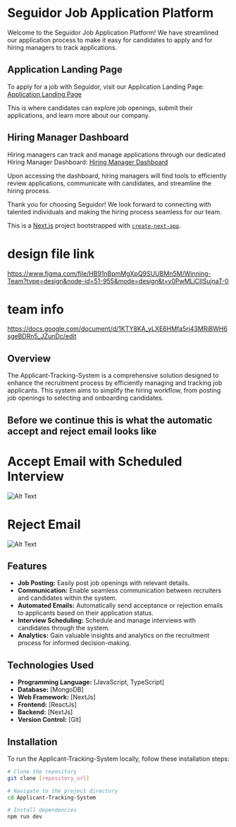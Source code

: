 # Seguidor Job Application Platform

Welcome to the Seguidor Job Application Platform! We have streamlined our application process to make it easy for candidates to apply and for hiring managers to track applications.

## Application Landing Page

To apply for a job with Seguidor, visit our Application Landing Page:
[Application Landing Page](https://seguidor-5zhse8pl6-andy-intelligence.vercel.app)

This is where candidates can explore job openings, submit their applications, and learn more about our company.

## Hiring Manager Dashboard

Hiring managers can track and manage applications through our dedicated Hiring Manager Dashboard:
[Hiring Manager Dashboard](https://seguidor-7hradwrod-andy-intelligence.vercel.app/)

Upon accessing the dashboard, hiring managers will find tools to efficiently review applications, communicate with candidates, and streamline the hiring process.

Thank you for choosing Seguidor! We look forward to connecting with talented individuals and making the hiring process seamless for our team.

This is a [Next.js](https://nextjs.org/) project bootstrapped with [`create-next-app`](https://github.com/vercel/next.js/tree/canary/packages/create-next-app).

# design file link

https://www.figma.com/file/HB91nBpmMgXpQ9SUUBMn5M/Winning-Team?type=design&node-id=51-955&mode=design&t=y0PwMLjCIISujnaT-0

# team info

https://docs.google.com/document/d/1KTY8KA_yLXE6HMfa5rj43MRiBWH6sgeBDRn5_JZunDc/edit

## Overview

The Applicant-Tracking-System is a comprehensive solution designed to enhance the recruitment process by efficiently managing and tracking job applicants. This system aims to simplify the hiring workflow, from posting job openings to selecting and onboarding candidates.


## Before we continue this is what the automatic accept and reject email looks like

# Accept Email with Scheduled Interview
![Alt Text](public/assets/accept.jpg)

# Reject Email 
![Alt Text](public/assets/reject.jpg)





## Features

- **Job Posting:** Easily post job openings with relevant details.
- **Communication:** Enable seamless communication between recruiters and candidates within the system.
- **Automated Emails:** Automatically send acceptance or rejection emails to applicants based on their application status.
- **Interview Scheduling:** Schedule and manage interviews with candidates through the system.
- **Analytics:** Gain valuable insights and analytics on the recruitment process for informed decision-making.

## Technologies Used

- **Programming Language:** [JavaScript, TypeScript]
- **Database:** [MongoDB]
- **Web Framework:** [NextJs]
- **Frontend:** [ReactJs]
- **Backend:** [NextJs]
- **Version Control:** [Git]

## Installation

To run the Applicant-Tracking-System locally, follow these installation steps:

```bash
# Clone the repository
git clone [repository_url]

# Navigate to the project directory
cd Applicant-Tracking-System

# Install dependencies
npm run dev
```
